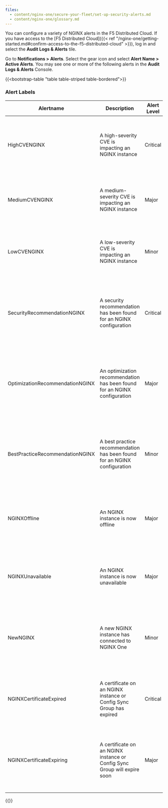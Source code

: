 ```yaml
---
files:
  - content/nginx-one/secure-your-fleet/set-up-security-alerts.md
  - content/nginx-one/glossary.md
---
```



You can configure a variety of NGINX alerts in the F5 Distributed Cloud. If you have access to the [F5 Distributed Cloud]({{< ref "/nginx-one/getting-started.md#confirm-access-to-the-f5-distributed-cloud" >}}), log in and select the **Audit Logs & Alerts** tile. 

Go to **Notifications > Alerts**. Select the gear icon and select **Alert Name > Active Alerts**. You may see one or more of the following alerts in the **Audit Logs & Alerts** Console. 

{{<bootstrap-table "table table-striped table-bordered">}}

### Alert Labels

| **Alertname**                  | **Description**                                                    | **Alert Level** | **Action**                                                                                                      |
|--------------------------------|----------------------------------------------------------------------|-----------------|------------------------------------------------------------------------------------------------------------------|
| HighCVENGINX                  | A high-severity CVE is impacting an NGINX instance                  | Critical        | Review the CVE details in the NGINX One Console. Apply updates or change configurations to resolve the vulnerability. |
| MediumCVENGINX                | A medium-severity CVE is impacting an NGINX instance                | Major           | Review the CVE details in the NGINX One Console. Apply updates or configuration changes as needed.               |
| LowCVENGINX                   | A low-severity CVE is impacting an NGINX instance                   | Minor           | Review the CVE details in the NGINX One Console. Consider updates or configuration changes to maintain security.  |
| SecurityRecommendationNGINX   | A security recommendation has been found for an NGINX configuration | Critical        | Review the configuration issue in the NGINX One Console. Follow the recommendations to secure the instance or Config Sync Group.      |
| OptimizationRecommendationNGINX| An optimization recommendation has been found for an NGINX configuration| Major          | Review the optimization details in the NGINX One Console. Update the configuration to for the instance or Config Sync Group to enhance performance.       |
| BestPracticeRecommendationNGINX| A best practice recommendation has been found for an NGINX configuration | Minor          | Review the best practice recommendation in the NGINX One Console. Update the configuration for the instance or Config Sync Group to align with industry standards. |
| NGINXOffline                  | An NGINX instance is now offline                                   | Major           | Verify the host is online. Check the NGINX Agent's status on the instance and ensure it is connected to the NGINX One Console. |
| NGINXUnavailable              | An NGINX instance is now unavailable                               | Major           | Ensure the NGINX Agent and host are active. Verify the NGINX Agent can connect to the NGINX One Console and resolve any network issues. |
| NewNGINX                      | A new NGINX instance has connected to NGINX One                   | Minor           | Review the instance details in the NGINX One Console. Confirm availability, CVEs, and recommendations to ensure the instance is operational. |
| NGINXCertificateExpired  | A certificate on an NGINX instance or Config Sync Group has expired  | Critical | Get a new certificate from your certificate authority, then update the TLS/SSL certificate in the NGINX One Console. |
| NGINXCertificateExpiring | A certificate on an NGINX instance or Config Sync Group will expire soon | Major    | Renew the certificate through your certificate authority, then update the TLS/SSL certificate in the NGINX One Console. |
{{</bootstrap-table>}}
